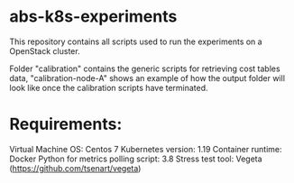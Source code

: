 # abs-k8s-experiments
This repository contains all scripts used to run the experiments on a OpenStack cluster.

Folder "calibration" contains the generic scripts for retrieving cost tables data, "calibration-node-A" shows an example of how the output folder will look like once the calibration scripts have terminated.

# Requirements:

Virtual Machine OS: Centos 7
Kubernetes version: 1.19
Container runtime: Docker
Python for metrics polling script: 3.8
Stress test tool: Vegeta (https://github.com/tsenart/vegeta)

